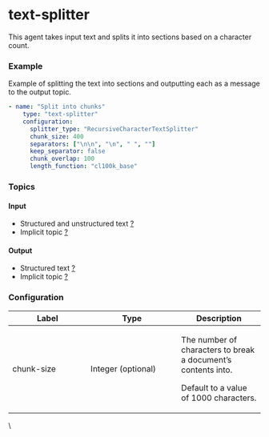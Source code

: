 # text-splitter

This agent takes input text and splits it into sections based on a character count.

### Example

Example of splitting the text into sections and outputting each as a message to the output topic.

```yaml
- name: "Split into chunks"
    type: "text-splitter"
    configuration:
      splitter_type: "RecursiveCharacterTextSplitter"
      chunk_size: 400
      separators: ["\n\n", "\n", " ", ""]
      keep_separator: false
      chunk_overlap: 100
      length_function: "cl100k_base"
```

### Topics

#### **Input**

* Structured and unstructured text [?](../agent-messaging.md#implicit-input-and-output-topics)
* Implicit topic [?](../agent-messaging.md#implicit-input-and-output-topics)

#### **Output**

* Structured text [?](../agent-messaging.md#implicit-input-and-output-topics)
* Implicit topic [?](../agent-messaging.md#implicit-input-and-output-topics)

### **Configuration**

<table><thead><tr><th width="140.33333333333331">Label</th><th width="165">Type</th><th>Description</th></tr></thead><tbody><tr><td>chunk-size</td><td>Integer (optional)</td><td><p>The number of characters to break a document’s contents into.</p><p></p><p>Default to a value of 1000 characters.</p></td></tr></tbody></table>

\
